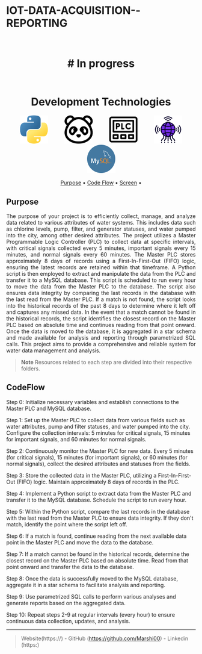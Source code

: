 # IOT-DATA-ACQUISITION--REPORTING
<h1 align="center">
  <br>
 # In progress
 <br>
 <br>
  <!-- 
 <img src="images/gg2.jpg"  width="1100">
 -->
  <br>
  Development Technologies 
  <br>
</h1>



<p align="center">
  <img width="75px" hspace="20" src="images/python.png"  />
  <img width="75px" hspace="20" src="images/pandas.png"  />
  <img width="75px" hspace="20" src="images/plc.png" />
  <img width="75px" hspace="20" src="images/iot_comms.png" />
  <img width="75px" hspace="20" src="images/mysql.png" />

 
  
</p>

<p align="center">
  <a href="#Purpose">Purpose</a> •
  <a href="#CodeFlow">Code Flow</a> •
  <a href="#Screen">Screen</a> •

</p>

## Purpose
<p align="justify"> The purpose of your project is to efficiently collect, manage, and analyze data related to various attributes of water systems. This includes data such as chlorine levels, pump, filter, and generator statuses, and water pumped into the city, among other desired attributes. The project utilizes a Master Programmable Logic Controller (PLC) to collect data at specific intervals, with critical signals collected every 5 minutes, important signals every 15 minutes, and normal signals every 60 minutes. The Master PLC stores approximately 8 days of records using a First-In-First-Out (FIFO) logic, ensuring the latest records are retained within that timeframe. A Python script is then employed to extract and manipulate the data from the PLC and transfer it to a MySQL database. This script is scheduled to run every hour to move the data from the Master PLC to the database. The script also ensures data integrity by comparing the last records in the database with the last read from the Master PLC. If a match is not found, the script looks into the historical records of the past 8 days to determine where it left off and captures any missed data. In the event that a match cannot be found in the historical records, the script identifies the closest record on the Master PLC based on absolute time and continues reading from that point onward. Once the data is moved to the database, it is aggregated in a star schema and made available for analysis and reporting through parametrized SQL calls. This project aims to provide a comprehensive and reliable system for water data management and analysis.</p>

> **Note**
> Resources related to each step are divided into their respective folders.

## CodeFlow

Step 0: Initialize necessary variables and establish connections to the Master PLC and MySQL database.

Step 1: Set up the Master PLC to collect data from various fields such as water attributes, pump and filter statuses, and water pumped into the city. Configure the collection intervals: 5 minutes for critical signals, 15 minutes for important signals, and 60 minutes for normal signals.

Step 2: Continuously monitor the Master PLC for new data. Every 5 minutes (for critical signals), 15 minutes (for important signals), or 60 minutes (for normal signals), collect the desired attributes and statuses from the fields.

Step 3: Store the collected data in the Master PLC, utilizing a First-In-First-Out (FIFO) logic. Maintain approximately 8 days of records in the PLC.

Step 4: Implement a Python script to extract data from the Master PLC and transfer it to the MySQL database. Schedule the script to run every hour.

Step 5: Within the Python script, compare the last records in the database with the last read from the Master PLC to ensure data integrity. If they don't match, identify the point where the script left off.

Step 6: If a match is found, continue reading from the next available data point in the Master PLC and move the data to the database.

Step 7: If a match cannot be found in the historical records, determine the closest record on the Master PLC based on absolute time. Read from that point onward and transfer the data to the database.

Step 8: Once the data is successfully moved to the MySQL database, aggregate it in a star schema to facilitate analysis and reporting.

Step 9: Use parametrized SQL calls to perform various analyses and generate reports based on the aggregated data.

Step 10: Repeat steps 2-9 at regular intervals (every hour) to ensure continuous data collection, updates, and analysis.



---

> Website(https://) -
> GitHub (https://github.com/Marshi00) - 
> Linkedin (https:)

